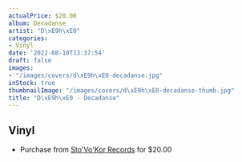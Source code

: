 ```yaml
---
actualPrice: $20.00
album: Decadanse
artist: "D\xE9h\xE0"
categories:
- Vinyl
date: '2022-08-10T13:37:54'
draft: false
images:
- "/images/covers/d\xE9h\xE0-decadanse.jpg"
inStock: true
thumbnailImage: "/images/covers/d\xE9h\xE0-decadanse-thumb.jpg"
title: "D\xE9h\xE0 - Decadanse"
---
```


## Vinyl
* Purchase from [Sto'Vo'Kor Records](https://stovokor-records.com/products/deha-decadanse) for $20.00
